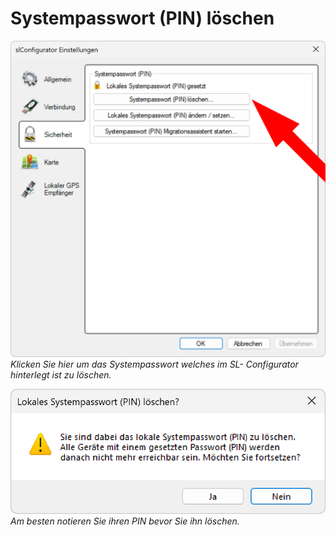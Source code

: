 # Systempasswort (PIN) löschen
![Systempasswort loeschen](pin-loeschen-1.png)  
*Klicken Sie hier um das Systempasswort welches im SL- Configurator hinterlegt ist zu löschen.*

![Systempasswort loeschen](pin-loeschen-2.png)  
*Am besten notieren Sie ihren PIN bevor Sie ihn löschen.*